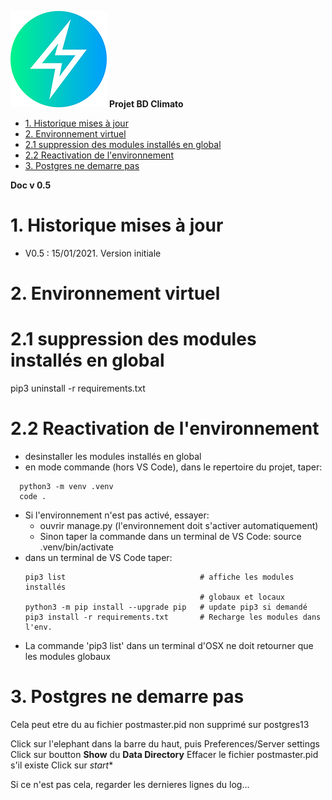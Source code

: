 ![logo](https://raw.githubusercontent.com/MeteoR-OI/bd-climato/master/doc/meteoi.re-logo_mini.png)
**Projet BD Climato**

- [1.	Historique mises à jour](#1historique-mises-à-jour)
- [2.	Environnement virtuel](#2environnement-virtuel)
- [2.1 suppression des modules installés en global](#21-suppression-des-modules-installés-en-global)
- [2.2 Reactivation de l'environnement](#22-reactivation-de-lenvironnement)
- [3. Postgres ne demarre pas](#3-postgres-ne-demarre-pas)


**Doc v 0.5**

# 1.	Historique mises à jour
- V0.5 : 15/01/2021. Version initiale


# 2.	Environnement virtuel

# 2.1 suppression des modules installés en global
 pip3 uninstall -r requirements.txt

# 2.2 Reactivation de l'environnement
- desinstaller les modules installés en global
- en mode commande (hors VS Code), dans le repertoire du projet, taper:
```shell
  python3 -m venv .venv
  code .
```
- Si l'environnement n'est pas activé, essayer:
  - ouvrir manage.py (l'environnement doit s'activer automatiquement)
  - Sinon taper la commande dans un terminal de VS Code:
      source .venv/bin/activate
- dans un terminal de VS Code taper:
  ``` shell
  pip3 list                              # affiche les modules installés
                                         # globaux et locaux
  python3 -m pip install --upgrade pip   # update pip3 si demandé
  pip3 install -r requirements.txt       # Recharge les modules dans l'env.
  ```
- La commande 'pip3 list' dans un terminal d'OSX ne doit retourner que les modules globaux

# 3. Postgres ne demarre pas
Cela peut etre du au fichier postmaster.pid non supprimé sur postgres13

Click sur l'elephant dans la barre du haut, puis Preferences/Server settings
Click sur boutton **Show** du **Data Directory**
Effacer le fichier postmaster.pid s'il existe
Click sur *start**

Si ce n'est pas cela, regarder les dernieres lignes du log...


